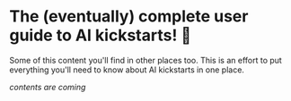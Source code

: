 # The (eventually) complete user guide to AI kickstarts! :raised_hands: 

Some of this content you'll find in other places too. This is an effort 
to put everything you'll need to know about AI kickstarts in one place.

*contents are coming* 
